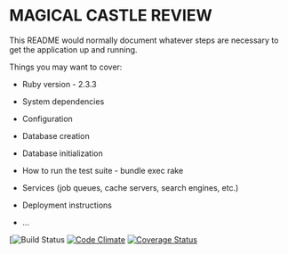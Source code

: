 # MAGICAL CASTLE REVIEW

This README would normally document whatever steps are necessary to get the
application up and running.

Things you may want to cover:

* Ruby version - 2.3.3

* System dependencies

* Configuration

* Database creation

* Database initialization

* How to run the test suite - bundle exec rake

* Services (job queues, cache servers, search engines, etc.)

* Deployment instructions

* ...



[![Build Status](https://codeship.com/projects/ae3e3ca0-294c-0136-fc96-0a32eecaac5e/status?branch=master)
[![Code Climate](https://codeclimate.com/github/DJG86g/magical-castle-review/badges/gpa.svg)](https://codeclimate.com/github/DJG86g/magical-castle-review)
[![Coverage Status](https://coveralls.io/repos/github/DJG86g/magical-castle-review/badge.svg?branch=master)](https://coveralls.io/github/DJG86g/magical-castle-review?branch=master)
